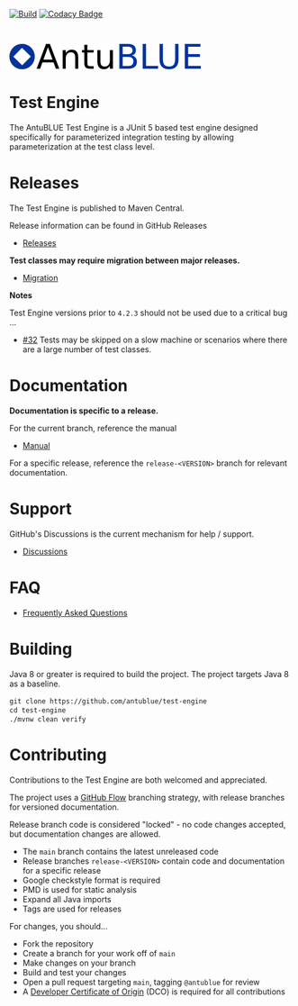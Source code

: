 [![Build](https://github.com/antublue/test-engine/actions/workflows/build.yml/badge.svg)](https://github.com/antublue/test-engine/actions/workflows/build.yml) [![Codacy Badge](https://app.codacy.com/project/badge/Grade/06036e5d592b46238f98025f297add26)](https://app.codacy.com/gh/antublue/test-engine/dashboard?utm_source=gh&utm_medium=referral&utm_content=&utm_campaign=Badge_grade)

<br/>

![AntuBLUE logo](assets/logo.png)

# Test Engine

The AntuBLUE Test Engine is a JUnit 5 based test engine designed specifically for parameterized integration testing by allowing parameterization at the test class level.

# Releases

The Test Engine is published to Maven Central.

Release information can be found in GitHub Releases

- [Releases](https://github.com/antublue/test-engine/releases)

**Test classes may **require** migration between major releases.**

- [Migration](/MIGRATION.md)

**Notes**

Test Engine versions prior to `4.2.3` should not be used due to a critical bug ...

- [#32](https://github.com/antublue/test-engine/issues/32) Tests may be skipped on a slow machine or scenarios where there are a large number of test classes.

# Documentation

**Documentation is specific to a release.**

For the current branch, reference the manual

- [Manual](MANUAL.md)

For a specific release, reference the `release-<VERSION>` branch for relevant documentation.

# Support

GitHub's Discussions is the current mechanism for help / support.

- [Discussions](https://github.com/antublue/test-engine/discussions)

# FAQ

- [Frequently Asked Questions](FAQ.md)

# Building

Java 8 or greater is required to build the project. The project targets Java 8 as a baseline.

```shell
git clone https://github.com/antublue/test-engine
cd test-engine
./mvnw clean verify
```

# Contributing

Contributions to the Test Engine are both welcomed and appreciated.

The project uses a [GitHub Flow](https://docs.github.com/en/get-started/quickstart/github-flow) branching strategy, with release branches for versioned documentation.

Release branch code is considered "locked" - no code changes accepted, but documentation changes are allowed.

- The `main` branch contains the latest unreleased code
- Release branches `release-<VERSION>` contain code and documentation for a specific release
- Google checkstyle format is required
- PMD is used for static analysis
- Expand all Java imports
- Tags are used for releases

For changes, you should...

- Fork the repository
- Create a branch for your work off of `main`
- Make changes on your branch
- Build and test your changes
- Open a pull request targeting `main`, tagging `@antublue` for review
- A [Developer Certificate of Origin](DCO.md) (DCO) is required for all contributions